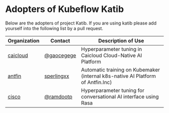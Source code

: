 # Adopters of Kubeflow Katib

Below are the adopters of project Katib. If you are using katib
please add yourself into the following list by a pull request.

| Organization | Contact | Description of Use |
| ------------ | ------- | ------------------ |
| [caicloud](https://caicloud.io/) |[@gaocegege](https://github.com/gaocegege) | Hyperparameter tuning in Caicloud Cloud-Native AI Platform |
| [antfin](https://www.antfin.com/) |[sperlingxx](https://github.com/sperlingxx) | Automatic training on Kubemaker (internal k8s-native AI Platform of Antfin.Inc) |
| [cisco](https://cisco.com/) |[@ramdootp](https://github.com/ramdootp) | Hyperparameter tuning for conversational AI interface using Rasa |
